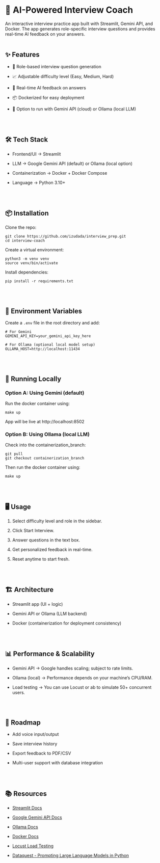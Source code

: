 # 🤖 AI-Powered Interview Coach

An interactive interview practice app built with Streamlit, Gemini API, and Docker.
The app generates role-specific interview questions and provides real-time AI feedback on your answers.
<br>
<br>

## ✨ Features

- 🎯 Role-based interview question generation

- 📈 Adjustable difficulty level (Easy, Medium, Hard)

- 💬 Real-time AI feedback on answers

- 📦 Dockerized for easy deployment

- 🔄 Option to run with Gemini API (cloud) or Ollama (local LLM)
<br>
<br>

## 🛠️ Tech Stack

- Frontend/UI → Streamlit

- LLM → Google Gemini API
 (default) or Ollama
 (local option)

- Containerization → Docker + Docker Compose

- Language → Python 3.10+
<br>
<br>

## 📦 Installation

Clone the repo:
```
git clone https://github.com/izudada/interview_prep.git
cd interview-coach
```

Create a virtual environment:
```
python3 -m venv venv
source venv/bin/activate
```

Install dependencies:
``` 
pip install -r requirements.txt 
```
<br>
<br>


## 🔑 Environment Variables

Create a ```.env``` file in the root directory and add:
```
# For Gemini
GEMINI_API_KEY=your_gemini_api_key_here

# For Ollama (optional local model setup)
OLLAMA_HOST=http://localhost:11434
```
<br>
<br>

## 🚀 Running Locally

### Option A: Using Gemini (default)
Run the docker container using:
```
make up
```
App will be live at http://localhost:8502

### Option B: Using Ollama (local LLM)
Check into the containerization_branch:
```
git pull
git checkout containerization_branch
```
Then run the docker container using:
```
make up
```
<br>
<br>

## 🖥️ Usage
1. Select difficulty level and role in the sidebar.

2. Click Start Interview.

3. Answer questions in the text box.

4. Get personalized feedback in real-time.

5. Reset anytime to start fresh.
<br>
<br>

## 🏗️ Architecture

- Streamlit app (UI + logic)

- Gemini API or Ollama (LLM backend)

- Docker (containerization for deployment consistency)
<br>
<br>


## 📊 Performance & Scalability

- Gemini API → Google handles scaling; subject to rate limits.

- Ollama (local) → Performance depends on your machine’s CPU/RAM.

- Load testing → You can use Locust
 or ab to simulate 50+ concurrent users.
<br>
<br>

## 🔮 Roadmap

- Add voice input/output

- Save interview history

- Export feedback to PDF/CSV

- Multi-user support with database integration
<br>
<br>

## 📚 Resources

- [Streamlit Docs](https://docs.streamlit.io)

- [Google Gemini API Docs](https://ai.google.dev/gemini-api/docs)

- [Ollama Docs](https://docs.ollama.com)

- [Docker Docs](https://docs.docker.com)

- [Locust Load Testing](https://docs.locust.io/en/stable)

- [Dataquest - Prompting Large Language Models in Python](https://app.dataquest.io/learning/course/prompting-large-language-models-in-python)
